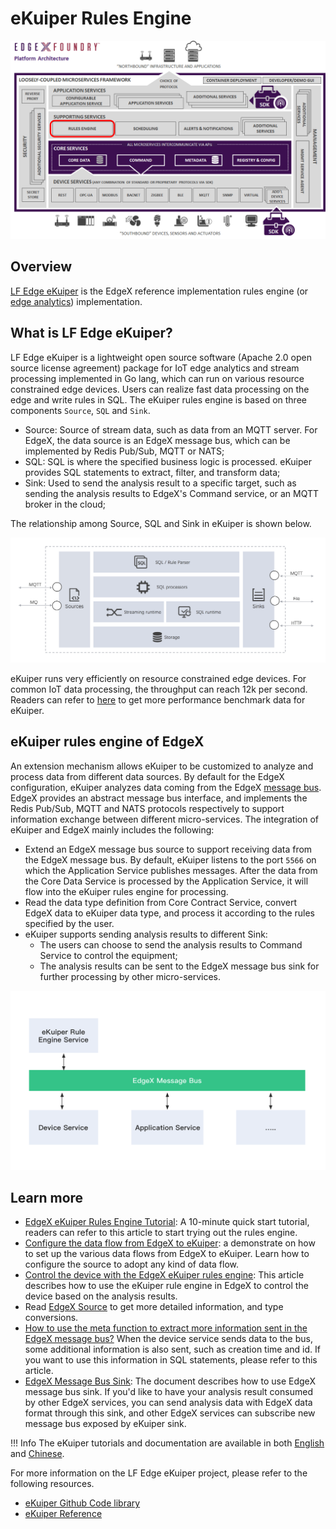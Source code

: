 # eKuiper Rules Engine

![image](EdgeX_eKuiperRulesEngine.png)

## Overview

[LF Edge eKuiper](https://www.lfedge.org/projects/ekuiper/) is the EdgeX reference implementation rules engine (or [edge analytics](../../../general/Definitions.md#edge-analytics)) implementation.

## What is LF Edge eKuiper?

LF Edge eKuiper is a lightweight open source software (Apache 2.0 open source license agreement) package for IoT edge analytics and stream processing implemented in Go lang, which can run on various resource constrained edge devices. Users can realize fast data processing on the edge and write rules in SQL. The eKuiper rules engine is based on three components `Source`, `SQL` and `Sink`.

- Source: Source of stream data, such as data from an MQTT server. For EdgeX, the data source is an EdgeX message bus, which can be implemented by Redis Pub/Sub, MQTT or NATS;
- SQL: SQL is where the specified business logic is processed. eKuiper provides SQL statements to extract, filter, and transform data;
- Sink: Used to send the analysis result to a specific target, such as sending the analysis results to EdgeX's Command service, or an MQTT broker in the cloud;

The relationship among Source, SQL and Sink in eKuiper is shown below.

![](arch.png)

eKuiper runs very efficiently on resource constrained edge devices. For common IoT data processing, the throughput can reach 12k per second. Readers can refer to [here](https://github.com/lf-edge/ekuiper#performance-test-result) to get more performance benchmark data for eKuiper.

## eKuiper rules engine of EdgeX

An extension mechanism allows eKuiper to be customized to analyze and process data from different data sources. By default for the EdgeX configuration, eKuiper analyzes data coming from the EdgeX [message bus](https://github.com/edgexfoundry/go-mod-messaging). EdgeX provides an abstract message bus interface, and implements the Redis Pub/Sub, MQTT and NATS protocols respectively to support information exchange between different micro-services. The integration of eKuiper and EdgeX mainly includes the following:

- Extend an EdgeX message bus source to support receiving data from the EdgeX message bus. By default, eKuiper listens to the port `5566` on which the Application Service publishes messages. After the data from the Core Data Service is processed by the Application Service, it will flow into the eKuiper rules engine for processing.
- Read the data type definition from Core Contract Service, convert EdgeX data to eKuiper data type, and process it according to the rules specified by the user.
- eKuiper supports sending analysis results to different Sink:
  - The users can choose to send the analysis results to Command Service to control the equipment;
  - The analysis results can be sent to the EdgeX message bus sink for further processing by other micro-services.

![](arch_light.png)

## Learn more

- [EdgeX eKuiper Rules Engine Tutorial](https://github.com/lf-edge/ekuiper/blob/master/docs/en_US/edgex/edgex_rule_engine_tutorial.md): A 10-minute quick start tutorial, readers can refer to this article to start trying out the rules engine.
- [Configure the data flow from EdgeX to eKuiper](https://github.com/lf-edge/ekuiper/blob/master/docs/en_US/edgex/edgex_source_tutorial.md):  a demonstrate on how to set up the various data flows from EdgeX to eKuiper.  Learn how to configure the source to adopt any kind of data flow.
- [Control the device with the EdgeX eKuiper rules engine](https://github.com/lf-edge/ekuiper/blob/master/docs/en_US/edgex/edgex_rule_engine_command.md): This article describes how to use the eKuiper rule engine in EdgeX to control the device based on the analysis results.
- Read [EdgeX Source](https://github.com/lf-edge/ekuiper/blob/master/docs/en_US/guide/sources/builtin/edgex.md) to get more detailed information, and type conversions.
- [How to use the meta function to extract more information sent in the EdgeX message bus?](https://github.com/lf-edge/ekuiper/blob/master/docs/en_US/edgex/edgex_meta.md) When the device service sends data to the bus, some additional information is also sent, such as creation time and id. If you want to use this information in SQL statements, please refer to this article.
- [EdgeX Message Bus Sink](https://github.com/lf-edge/ekuiper/blob/master/docs/en_US/guide/sinks/builtin/edgex.md): The document describes how to use EdgeX message bus sink. If you'd like to have your analysis result consumed by other EdgeX services, you can send analysis data with EdgeX data format through this sink, and other EdgeX services can subscribe new message bus exposed by eKuiper sink.

!!! Info
  The eKuiper tutorials and documentation are available in both [English](https://github.com/lf-edge/ekuiper/tree/master/docs/en_US/edgex) and [Chinese](https://github.com/lf-edge/ekuiper/tree/master/docs/zh_CN/edgex).

For more information on the LF Edge eKuiper project, please refer to the following resources.

- [eKuiper Github Code library](https://github.com/lf-edge/ekuiper/)
- [eKuiper Reference](https://github.com/lf-edge/ekuiper/blob/master/docs/en_US/README.md)

